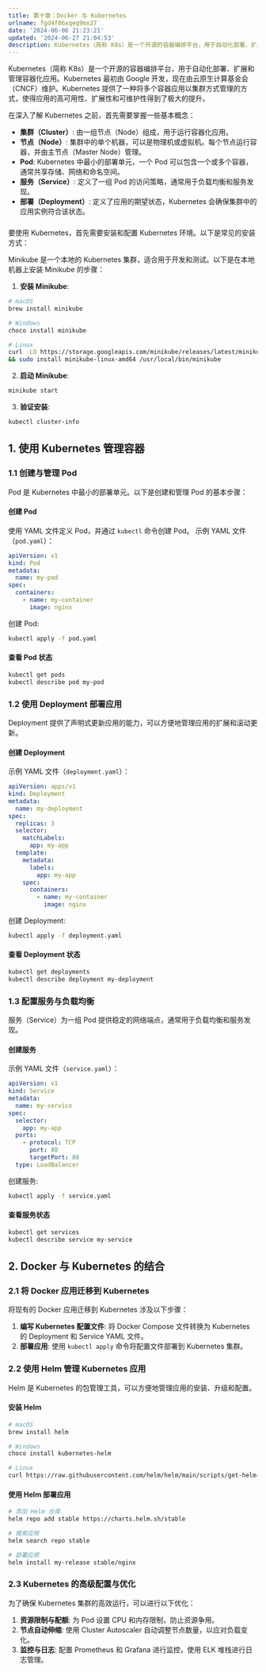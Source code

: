 ```yaml
---
title: 第十章：Docker 与 Kubernetes
urlname: fgd4f06xqeq9mx27
date: '2024-06-06 21:23:21'
updated: '2024-06-27 21:04:53'
description: Kubernetes（简称 K8s）是一个开源的容器编排平台，用于自动化部署、扩展和管理容器化应用。Kubernetes 最初由 Google 开发，现在由云原生计算基金会（CNCF）维护。Kubernetes 提供了一种将多个容器应用以集群方式管理的方式，使得应用的高可用性、扩展性和可维护性...
---
```


Kubernetes（简称 K8s）是一个开源的容器编排平台，用于自动化部署、扩展和管理容器化应用。Kubernetes 最初由 Google 开发，现在由云原生计算基金会（CNCF）维护。Kubernetes 提供了一种将多个容器应用以集群方式管理的方式，使得应用的高可用性、扩展性和可维护性得到了极大的提升。


在深入了解 Kubernetes 之前，首先需要掌握一些基本概念：

- **集群（Cluster）**: 由一组节点（Node）组成，用于运行容器化应用。
- **节点（Node）**: 集群中的单个机器，可以是物理机或虚拟机。每个节点运行容器，并由主节点（Master Node）管理。
- **Pod**: Kubernetes 中最小的部署单元，一个 Pod 可以包含一个或多个容器，通常共享存储、网络和命名空间。
- **服务（Service）**: 定义了一组 Pod 的访问策略，通常用于负载均衡和服务发现。
- **部署（Deployment）**: 定义了应用的期望状态，Kubernetes 会确保集群中的应用实例符合该状态。
### 

要使用 Kubernetes，首先需要安装和配置 Kubernetes 环境。以下是常见的安装方式：


Minikube 是一个本地的 Kubernetes 集群，适合用于开发和测试。以下是在本地机器上安装 Minikube 的步骤：

1.  **安装 Minikube**: 
```bash
# macOS
brew install minikube

# Windows
choco install minikube

# Linux
curl -LO https://storage.googleapis.com/minikube/releases/latest/minikube-linux-amd64 \
&& sudo install minikube-linux-amd64 /usr/local/bin/minikube
```
 

2.  **启动 Minikube**: 
```bash
minikube start
```
 

3.  **验证安装**: 
```bash
kubectl cluster-info
```
 

## 1. 使用 Kubernetes 管理容器

### 1.1 创建与管理 Pod

Pod 是 Kubernetes 中最小的部署单元。以下是创建和管理 Pod 的基本步骤：

#### 创建 Pod

使用 YAML 文件定义 Pod，并通过 `kubectl` 命令创建 Pod。
示例 YAML 文件（`pod.yaml`）：

```yaml
apiVersion: v1
kind: Pod
metadata:
  name: my-pod
spec:
  containers:
    - name: my-container
      image: nginx
```

创建 Pod:

```bash
kubectl apply -f pod.yaml
```

#### 查看 Pod 状态

```bash
kubectl get pods
kubectl describe pod my-pod
```

### 1.2 使用 Deployment 部署应用

Deployment 提供了声明式更新应用的能力，可以方便地管理应用的扩展和滚动更新。

#### 创建 Deployment

示例 YAML 文件（`deployment.yaml`）：

```yaml
apiVersion: apps/v1
kind: Deployment
metadata:
  name: my-deployment
spec:
  replicas: 3
  selector:
    matchLabels:
      app: my-app
  template:
    metadata:
      labels:
        app: my-app
    spec:
      containers:
        - name: my-container
          image: nginx
```

创建 Deployment:

```bash
kubectl apply -f deployment.yaml
```

#### 查看 Deployment 状态

```bash
kubectl get deployments
kubectl describe deployment my-deployment
```

### 1.3 配置服务与负载均衡

服务（Service）为一组 Pod 提供稳定的网络端点，通常用于负载均衡和服务发现。

#### 创建服务

示例 YAML 文件（`service.yaml`）：

```yaml
apiVersion: v1
kind: Service
metadata:
  name: my-service
spec:
  selector:
    app: my-app
  ports:
    - protocol: TCP
      port: 80
      targetPort: 80
  type: LoadBalancer
```

创建服务:

```bash
kubectl apply -f service.yaml
```

#### 查看服务状态

```bash
kubectl get services
kubectl describe service my-service
```

## 2. Docker 与 Kubernetes 的结合

### 2.1 将 Docker 应用迁移到 Kubernetes

将现有的 Docker 应用迁移到 Kubernetes 涉及以下步骤：

1. **编写 Kubernetes 配置文件**: 将 Docker Compose 文件转换为 Kubernetes 的 Deployment 和 Service YAML 文件。
2. **部署应用**: 使用 `kubectl apply` 命令将配置文件部署到 Kubernetes 集群。

### 2.2 使用 Helm 管理 Kubernetes 应用

Helm 是 Kubernetes 的包管理工具，可以方便地管理应用的安装、升级和配置。

#### 安装 Helm

```bash
# macOS
brew install helm

# Windows
choco install kubernetes-helm

# Linux
curl https://raw.githubusercontent.com/helm/helm/main/scripts/get-helm-3 | bash
```

#### 使用 Helm 部署应用

```bash
# 添加 Helm 仓库
helm repo add stable https://charts.helm.sh/stable

# 搜索应用
helm search repo stable

# 部署应用
helm install my-release stable/nginx
```

### 2.3 Kubernetes 的高级配置与优化

为了确保 Kubernetes 集群的高效运行，可以进行以下优化：

1. **资源限制与配额**: 为 Pod 设置 CPU 和内存限制，防止资源争用。
2. **节点自动伸缩**: 使用 Cluster Autoscaler 自动调整节点数量，以应对负载变化。
3. **监控与日志**: 配置 Prometheus 和 Grafana 进行监控，使用 ELK 堆栈进行日志管理。


